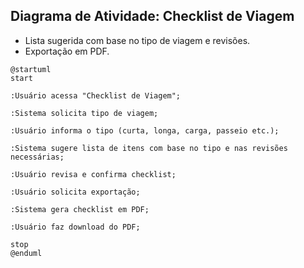 ## Diagrama de Atividade: Checklist de Viagem

- Lista sugerida com base no tipo de viagem e revisões.  
- Exportação em PDF.



```puml
@startuml
start

:Usuário acessa "Checklist de Viagem";

:Sistema solicita tipo de viagem;

:Usuário informa o tipo (curta, longa, carga, passeio etc.);

:Sistema sugere lista de itens com base no tipo e nas revisões necessárias;

:Usuário revisa e confirma checklist;

:Usuário solicita exportação;

:Sistema gera checklist em PDF;

:Usuário faz download do PDF;

stop
@enduml
```

